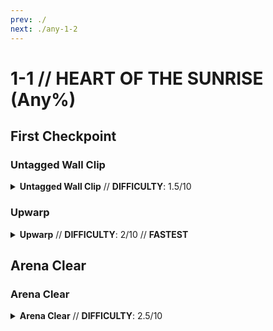```yaml
---
prev: ./
next: ./any-1-2
---
```


# 1-1 // HEART OF THE SUNRISE (Any%)

## First  Checkpoint

<div class="hidden-header">

### Untagged Wall Clip

</div>

<details class="easy">
    <summary>
        <b>Untagged Wall Clip</b> // <b>DIFFICULTY</b>: 1.5/10
    </summary>
    <p>
        Start off by doing a <a href="/speedrun-tech#slam-storage">Slam Store</a> in the entrance pipe, and <a href="/speedrun-tech#slide-jump">Slide Jump</a>, then <a href="/speedrun-tech#slide-jump">Slide Jump</a> slightly to the right to curve around the cerberus statue. When you land turn left and slide under the tree branch.
    </p>
    <p>
        Stand against the wall between the fallen pillar and the door, look straight down, fire and a frozen rocket. Jump and slam to mount the rocket, this will place you out of bounds.
        </p>
    <p>
        Slam off the rocket, and turn around, let yourself fall for a moment, then <a href="/speedrun-tech#flick-ub">Flick UB</a> to the checkpoint.
        <video width="735" height="auto" loop controls muted>
        <source src="https://i.imgur.com/WpBkcXy.mp4" type="video/mp4">
    </video>
    </p>
</details>

<div class="hidden-header">

### Upwarp

</div>
<details class="easy">
    <summary>
        <b>Upwarp</b> // <b>DIFFICULTY</b>: 2/10  // <b>FASTEST</b>
    </summary>
    <p>
       @user darkn you do this
    </p>
</details>

## Arena Clear

<div class="hidden-header">

### Arena Clear

</div>
<details class=easy>
    <summary>
        <b>Arena Clear</b> // <b>DIFFICULTY</b>: 2.5/10
        </summary>
    <p>
        After you checkpoint, <a href="/speedrun-tech#dash-jump">Dash Jump</a> then <a href="/speedrun-tech#slide-jump">Slide Jump</a> when you land to preserve speed to reach the arena.
    </p>
    <p>
        Fire saws as you enter the arena, place all of your magnets on the bottom center of the exit door then fire an oversaw.
    </p>
    <p>
        Whiplash and jumpstart one of the strays, fire nails into it until it dies, then throw a few coins for additional conduction.
    </p>
    <p>
        Stand in the center of the room facing straight up, and <a href="/speedrun-tech#nukes">Nuke</a> when the drones spawn.
    </p>
    <p>
        Delaying the <a href="/speedrun-tech#nukes">Nuke</a> until slightly after the drones spawn will make it kill all of them more consistently.
        </p>
    <p>
        <a href="/speedrun-tech#slam-store-exit">Slam Store Exit</a>
        <video width="735" height="auto" loop controls muted>
        <source src="https://i.imgur.com/4HlXrFD.mp4" type="video/mp4">
    </video>
    </p>
</details>
